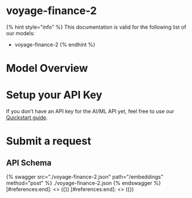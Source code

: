 [#references:start]: <> ({ "template": "openapi" })
[#references:start]: <> ({ "template": "openapi" })
# voyage-finance-2

{% hint style="info" %}
This documentation is valid for the following list of our models:
* voyage-finance-2
{% endhint %}

# Model Overview


# Setup your API Key
If you don’t have an API key for the AI/ML API yet, feel free to use our [Quickstart guide](https://docs.aimlapi.com/quickstart/setting-up).

# Submit a request
## API Schema
{% swagger src="./voyage-finance-2.json" path="/embeddings" method="post" %}
./voyage-finance-2.json
{% endswagger %}
[#references:end]: <> ({})
[#references:end]: <> ({})
